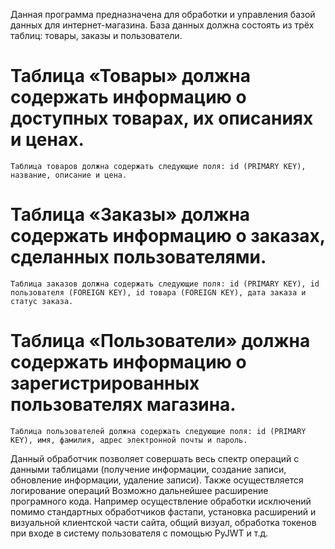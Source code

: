 Данная программа предназначена для обработки и управления базой данных для интернет-магазина. База данных должна состоять из трёх таблиц: товары, заказы и пользователи.
# Таблица «Товары» должна содержать информацию о доступных товарах, их описаниях и ценах.
    Таблица товаров должна содержать следующие поля: id (PRIMARY KEY), название, описание и цена.
# Таблица «Заказы» должна содержать информацию о заказах, сделанных пользователями.
    Таблица заказов должна содержать следующие поля: id (PRIMARY KEY), id пользователя (FOREIGN KEY), id товара (FOREIGN KEY), дата заказа и статус заказа.
# Таблица «Пользователи» должна содержать информацию о зарегистрированных пользователях магазина.
    Таблица пользователей должна содержать следующие поля: id (PRIMARY KEY), имя, фамилия, адрес электронной почты и пароль.

Данный обработчик позволяет совершать весь спектр операций с данными таблицами (получение информации, создание записи, обновление информации, удаление записи). Также осуществляется логирование операций
Возможно дальнейшее расширение програмного кода. Например осуществление обработки исключений помимо стандартных обработчиков фастапи, установка расширений и визуальной клиентской части сайта, общий визуал, обработка токенов при входе в систему пользователя с помощью PyJWT и т.д.


